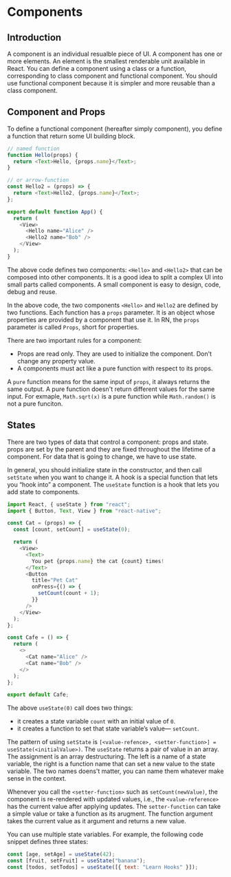 # Components

## Introduction

A component is an individual resualble piece of UI. A component has one or more elements. An element is the smallest renderable unit available in React. You can define a component using a class or a function, corresponding to class component and functional component. You should use functional component because it is simpler and more reusable than a class component.

## Component and Props

To define a functional component (hereafter simply component), you define a function that return some UI building block.

```js
// named function
function Hello(props) {
  return <Text>Hello, {props.name}</Text>;
}

// or arrow-function
const Hello2 = (props) => {
  return <Text>Hello2, {props.name}</Text>;
};

export default function App() {
  return (
    <View>
      <Hello name="Alice" />
      <Hello2 name="Bob" />
    </View>
  );
}
```

The above code defines two components: `<Hello>` and `<Hello2>` that can be composed into other components. It is a good idea to split a complex UI into small parts called components. A small component is easy to design, code, debug and reuse.

In the above code, the two components `<Hello>` and `Hello2` are defined by two functions. Each function has a `props` parameter. It is an object whose properties are provided by a component that use it. In RN, the `props` parameter is called `Props`, short for properties.

There are two important rules for a component:

- Props are read only. They are used to initialize the component. Don't change any property value.
- A components must act like a pure function with respect to its props.

A `pure` function means for the same input of `props`, it always returns the same output. A pure function doesn't return different values for the same input. For exmaple, `Math.sqrt(x)` is a pure function while `Math.random()` is not a pure funciton.

## States

There are two types of data that control a component: props and state. props are set by the parent and they are fixed throughout the lifetime of a component. For data that is going to change, we have to use state.

In general, you should initialize state in the constructor, and then call `setState` when you want to change it. A hook is a special function that lets you “hook into” a component. The `useState` function is a hook that lets you add state to components.

```js
import React, { useState } from "react";
import { Button, Text, View } from "react-native";

const Cat = (props) => {
  const [count, setCount] = useState(0);

  return (
    <View>
      <Text>
        You pet {props.name} the cat {count} times!
      </Text>
      <Button
        title="Pet Cat"
        onPress={() => {
          setCount(count + 1);
        }}
      />
    </View>
  );
};

const Cafe = () => {
  return (
    <>
      <Cat name="Alice" />
      <Cat name="Bob" />
    </>
  );
};

export default Cafe;
```

The above `useState(0)` call does two things:

- it creates a state variable `count` with an initial value of `0`.
- it creates a function to set that state variable’s value— `setCount`.

The pattern of using `setState` is `[<value-refence>, <setter-function>] = useState(<initialValue>)`. The `useState` returns a pair of value in an array. The assignment is an array destructuring. The left is a name of a state variable, the right is a function name that can set a new value to the state variable. The two names doens't matter, you can name them whatever make sense in the context.

Whenever you call the `<setter-function>` such as `setCount(newValue)`, the component is re-rendered with updated values, i.e., the `<value-reference>` has the current value after applying updates. The `setter-function` can take a simple value or take a function as its arugment. The function argument takes the current value as it argument and returns a new value.

You can use multiple state variables. For example, the following code snippet defines three states:

```js
const [age, setAge] = useState(42);
const [fruit, setFruit] = useState("banana");
const [todos, setTodos] = useState([{ text: "Learn Hooks" }]);
```
